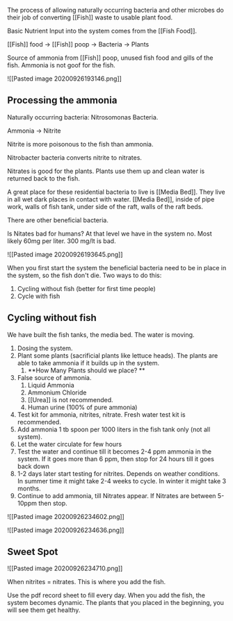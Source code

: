 The process of allowing naturally occurring bacteria and other microbes do their job of converting [[Fish]] waste to usable plant food. 

Basic Nutrient Input into the system comes from the [[Fish Food]]. 

[[Fish]] food -> [[Fish]] poop -> Bacteria -> Plants

Source of ammonia from [[Fish]] poop, unused fish food and gills of the fish. Ammonia is not goof for the fish. 

![[Pasted image 20200926193146.png]]

## Processing the ammonia

Naturally occurring bacteria: Nitrosomonas Bacteria.

Ammonia -> Nitrite 

Nitrite is more poisonous to the fish than ammonia. 

Nitrobacter bacteria converts nitrite to nitrates. 

Nitrates is good for the plants. Plants use them up and clean water is returned back to the fish.

A great place for these residential bacteria to live is [[Media Bed]]. They live in all wet dark places in contact with water. [[Media Bed]], inside of pipe work, walls of fish tank, under side of the raft, walls of the raft beds. 

There are other beneficial bacteria. 

Is Nitates bad for humans? At that level we have in the system no. Most likely 60mg per liter. 300 mg/lt is bad. 

![[Pasted image 20200926193645.png]]

When you first start the system the beneficial bacteria need to be in place in the system, so the fish don't die. Two ways to do this:

1. Cycling without fish (better for first time people)
2. Cycle with fish

## Cycling without fish

We have built the fish tanks, the media bed. The water is moving. 

1. Dosing the system. 
2. Plant some plants (sacrificial plants like lettuce heads). The plants are able to take ammonia if it builds up in the system.
	1. **How Many Plants should we place? **
3. False source of ammonia. 
	1. Liquid Ammonia
	2. Ammonium Chloride
	3. [[Urea]] is not recommended.
	4. Human urine (100% of pure ammonia)
4. Test kit for ammonia, nitrites, nitrate. Fresh water test kit is recommended. 
5. Add ammonia 1 tb spoon per 1000 liters in the fish tank only (not all system).
6. Let the water circulate for few hours
7. Test the water and continue till it becomes 2-4 ppm ammonia in the system. If it goes more than 6 ppm, then stop for 24 hours till it goes back down
8. 1-2 days later start testing for nitrites. Depends on weather conditions. In summer time it might take 2-4 weeks to cycle. In winter it might take 3 months. 
9. Continue to add ammonia, till Nitrates appear. If Nitrates are between 5-10ppm then stop. 

![[Pasted image 20200926234602.png]]

![[Pasted image 20200926234636.png]]


## Sweet Spot

![[Pasted image 20200926234710.png]]

When nitrites = nitrates. This is where you add the fish. 

Use the pdf record sheet to fill every day. When you add the fish, the system becomes dynamic. The plants that you placed in the beginning, you will see them get healthy. 

